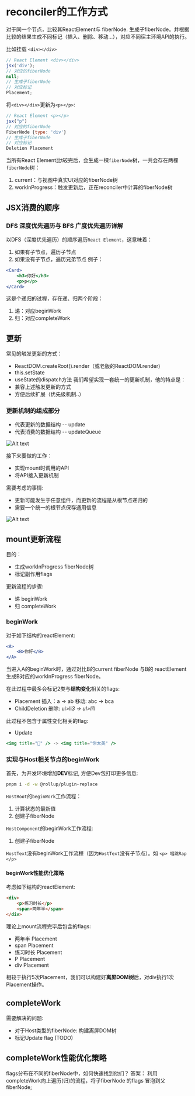 # reconciler的工作方式

对于同一个节点，比较其ReactElement与 fiberNode. 生成子fiberNode。井根据比较的结果生成不同标记（插入、删除、移动…），对应不同宿主环境APl的执行。

比如挂载 `<div></div>`

```js
// React Element <div></div>
jsx('div');
// 对应的fiberNode
null;
// 生成子fiberNode
// 对应标记
Placement;
```

将`<div></div>`更新为`<p></p>`:

```js
// React Element <p></p>
jsx("p")
// 对应的fiberNode
FiberNode {type: 'div'}
// 生成子fiberNode
// 对应标记
Deletion Placement
```

当所有React Element比t较完后，会生成一棵`fiberNode`树，一共会存在两棵`fiberNode`树：

1. current：与视图中真实Ul对应的fiberNode树
2. workInProgress：触发更新后，正在reconciler中计算的fiberNode树

## JSX消费的顺序

### DFS 深度优先遍历与 BFS 广度优先遍历详解

以DFS（深度优先遍历）的顺序遍历`React Element`，这意味着：

1. 如果有子节点，遍历子节点
2. 如果没有子节点，遍历兄弟节点
   例子：

```jsx
<Card>
	<h3>你好</h3>
	<p>p</p>
</Card>
```

这是个递归的过程，存在递、归两个阶段：

1. 递：对应beginWork
2. 归：对应completeWork

## 更新

常见的触发更新的方式：

- ReactDOM.createRoot().render（或老版的ReactDOM.render)
- this.setState
- useState的dispatch方法
  我们希望实现一套统一的更新机制，他的特点是：
- 兼容上述触发更新的方式
- 方便后续扩展（优先级机制..）

### 更新机制的组成部分

- 代表更新的数据结构 -- update
- 代表消费的数据结构 -- updateQueue

![Alt text](image.png)

接下来要做的工作：

- 实现mount时调用的API
- 将API接入更新机制

需要考虑的事情:

- 更新可能发生于任意组件，而更新的流程是从根节点递归的
- 需要一个统一的根节点保存通用信息

![Alt text](image-1.png)

## mount更新流程

目的：

- 生成workInProgress fiberNode树
- 标记副作用flags

更新流程的步骤:

- 递 beginWork
- 归 completeWork

### beginWork

对于如下结构的reactElement:

```jsx
<A>
	<B>你好</B>
</A>
```

当进入A的beginWork时，通过对比B的current fiberNode 与B的 reactElement 生成B对应的workInProgress fiberNode。

在此过程中最多会标记2类与**结构变化**相关的flags:

- Placement
  插入：a -> ab 移动: abc -> bca
- ChildDeletion
  删除: ul>li*3 -> ul>li*1

此过程不包含于属性变化相关的flag:

- Update

```jsx
<img title="🐔" /> -> <img title="你太美" />
```

### 实现与Host相关节点的beginWork

首先，为开发环境增加**DEV**标记, 方便Dev包打印更多信息:

```sh
pnpm i -d -w @rollup/plugin-replace
```

`HostRoot`的`beginWork`工作流程：

1. 计算状态的最新值
2. 创建子fiberNode

`HostComponent`的beginWork工作流程:

1. 创建子fiberNode

`HostText`没有beginWork工作流程（因为`HostText`没有子节点）。如
`<p> 唱跳Rap </p>`

#### beginWork性能优化策略

考虑如下结构的reactElement:

```html
<div>
	<p>练习时长</p>
	<span>两年半</span>
</div>
```

理论上mount流程完毕后包含的flags:

- 两年半 Placement
- span Placement
- 练习时长 Placement
- P Placement
- div Placement

相较于执行5次Placement，我们可以构建好**离屏DOM树**后，对div执行1次Placement操作。

## completeWork

需要解决的问题:

- 对于Host类型的fiberNode: 构建离屏DOM树
- 标记Update flag (TODO)

## completeWork性能优化策略

flags分布在不同的fiberNode中，如何快速找到他们？
答案： 利用completeWork向上遍历(归)的流程，将子fiberNode 的flags 冒泡到父fiberNode;
